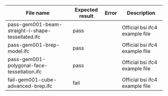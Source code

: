 | File name                                         | Expected result | Error | Description                    |
|---------------------------------------------------|-----------------|-------|--------------------------------|
| pass-gem001-beam-straight-i-shape-tessellated.ifc | pass            |       | Official bsi ifc4 example file |
| pass-gem001-brep-model.ifc                        | pass            |       | Official bsi ifc4 example file |
| pass-gem001-polygonal-face-tessellation.ifc       | pass            |       | Official bsi ifc4 example file |
| fail-gem001-cube-advanced-brep.ifc                | fail            |       | Official bsi ifc4 example file |
